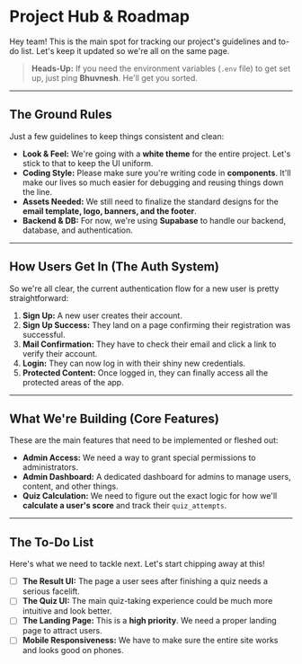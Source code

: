 # Project Hub & Roadmap

Hey team! This is the main spot for tracking our project's guidelines and to-do list. Let's keep it updated so we're all on the same page.

> **Heads-Up:** If you need the environment variables (`.env` file) to get set up, just ping **Bhuvnesh**. He'll get you sorted.

---

## The Ground Rules

Just a few guidelines to keep things consistent and clean:

- **Look & Feel:** We're going with a **white theme** for the entire project. Let's stick to that to keep the UI uniform.
- **Coding Style:** Please make sure you're writing code in **components**. It'll make our lives so much easier for debugging and reusing things down the line.
- **Assets Needed:** We still need to finalize the standard designs for the **email template, logo, banners, and the footer**.
- **Backend & DB:** For now, we're using **Supabase** to handle our backend, database, and authentication.

---

## How Users Get In (The Auth System)

So we're all clear, the current authentication flow for a new user is pretty straightforward:

1.  **Sign Up:** A new user creates their account.
2.  **Sign Up Success:** They land on a page confirming their registration was successful.
3.  **Mail Confirmation:** They have to check their email and click a link to verify their account.
4.  **Login:** They can now log in with their shiny new credentials.
5.  **Protected Content:** Once logged in, they can finally access all the protected areas of the app.

---

## What We're Building (Core Features)

These are the main features that need to be implemented or fleshed out:

- **Admin Access:** We need a way to grant special permissions to administrators.
- **Admin Dashboard:** A dedicated dashboard for admins to manage users, content, and other things.
- **Quiz Calculation:** We need to figure out the exact logic for how we'll **calculate a user's score** and track their `quiz_attempts`.

---

## The To-Do List

Here's what we need to tackle next. Let's start chipping away at this!

- [ ] **The Result UI:** The page a user sees after finishing a quiz needs a serious facelift.
- [ ] **The Quiz UI:** The main quiz-taking experience could be much more intuitive and look better.
- [ ] **The Landing Page:** This is a **high priority**. We need a proper landing page to attract users.
- [ ] **Mobile Responsiveness:** We have to make sure the entire site works and looks good on phones.
